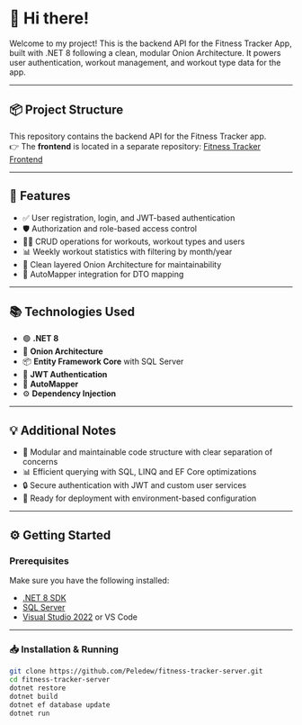 # 👋 Hi there!

Welcome to my project! This is the backend API for the Fitness Tracker App, built with .NET 8 following a clean, modular Onion Architecture. It powers user authentication, workout management, and workout type data for the app.

---

## 📦 Project Structure

This repository contains the backend API for the Fitness Tracker app.  
👉 The **frontend** is located in a separate repository: [Fitness Tracker Frontend](https://github.com/Peledew/fitness-tracker-client)

---

## 🚀 Features

- ✅ User registration, login, and JWT-based authentication
- 🛡️ Authorization and role-based access control
- 🏋️‍♀️ CRUD operations for workouts, workout types and users
- 📊 Weekly workout statistics with filtering by month/year
- 📁 Clean layered Onion Architecture for maintainability
- 🔧 AutoMapper integration for DTO mapping

---

## 📚 Technologies Used

- 🟢 **.NET 8**
- 🧱 **Onion Architecture**
- 📦 **Entity Framework Core** with SQL Server
- 🔐 **JWT Authentication**
- 🔄 **AutoMapper**
- ⚙️ **Dependency Injection**

---

## 💡 Additional Notes

- 🧠 Modular and maintainable code structure with clear separation of concerns
- 📊 Efficient querying with SQL, LINQ and EF Core optimizations
- 🔒 Secure authentication with JWT and custom user services
- 🚀 Ready for deployment with environment-based configuration

---

## ⚙️ Getting Started

### Prerequisites

Make sure you have the following installed:

- [.NET 8 SDK](https://dotnet.microsoft.com/download)
- [SQL Server](https://www.microsoft.com/en-us/sql-server/sql-server-downloads)
- [Visual Studio 2022](https://visualstudio.microsoft.com/) or VS Code

---

### 📥 Installation & Running

```bash
git clone https://github.com/Peledew/fitness-tracker-server.git
cd fitness-tracker-server
dotnet restore
dotnet build
dotnet ef database update
dotnet run
